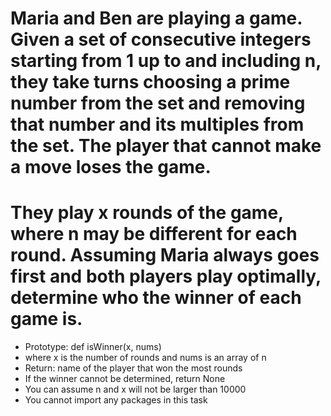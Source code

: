 # Maria and Ben are playing a game. Given a set of consecutive integers starting from 1 up to and including n, they take turns choosing a prime number from the set and removing that number and its multiples from the set. The player that cannot make a move loses the game.

# They play x rounds of the game, where n may be different for each round. Assuming Maria always goes first and both players play optimally, determine who the winner of each game is.

* Prototype: def isWinner(x, nums)
* where x is the number of rounds and nums is an array of n
* Return: name of the player that won the most rounds
* If the winner cannot be determined, return None
* You can assume n and x will not be larger than 10000
* You cannot import any packages in this task
